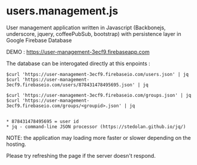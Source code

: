 # users.management.js
User management application written in Javascript (Backbonejs, underscore, jquery, coffeePubSub, bootstrap) with persistence layer in Google Firebase Database



DEMO : https://user-management-3ecf9.firebaseapp.com



The database can be interogated directly at this enpoints :


    $curl 'https://user-management-3ecf9.firebaseio.com/users.json' | jq
    $curl 'https://user-management-3ecf9.firebaseio.com/users/878431478495695.json' | jq

    $curl 'https://user-management-3ecf9.firebaseio.com/groups.json' | jq
    $curl 'https://user-management-3ecf9.firebaseio.com/groups/<groupid>.json' | jq


    * 878431478495695 = user id
    * jq - command-line JSON processor (https://stedolan.github.io/jq/)


NOTE: the application may loading more faster or slower depending on the hosting.

Please try refreshing the page if the server doesn't respond.
